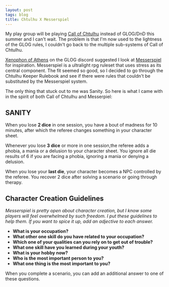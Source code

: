 ```yaml
---
layout: post
tags: blog
title: Chtulhu X Messerspiel
---
```


My play group will be playing [Call of Chtulhu]([url](https://www.chaosium.com/call-of-cthulhu-getting-started/)) instead of GLOG/DnD this summer and I can't wait. The problem is that I'm now used to the lightness of the GLOG rules, I couldn't go back to the multiple sub-systems of Call of Chtulhu. 

[Xenophon of Athens](https://xenophonsramblings.blogspot.com/) on the GLOG discord suggested I look at [Messerspiel](https://ozbrowning.itch.io/messerspiel) for inspiration. Messerspiel is a ultralight rpg ruleset that uses stress as its central component. The fit seemed so good, so I decided to go through the Chtulhu Keeper Rulebook and see if there were rules that couldn't be substituted by the Messerspiel system.

The only thing that stuck out to me was Sanity. So here is what I came with in the spirit of both Call of Chtulhu and Messerpiel:

## SANITY

When you lose **2 dice** in one session, you have a bout of madness for 10 minutes, after which the referee changes something in your character sheet.

Whenever you lose **3 dice** or more in one session,the referee adds a phobia, a mania or a delusion to your character sheet. You ignore all die results of 6 if you are facing a phobia, ignoring a mania or denying a delusion.

When you lose your **last die**, your character becomes a NPC controlled by the referee. You recover 2 dice after solving a scenario or going through therapy.

## Character Creation Guidelines

_Messerspiel is pretty open about character creation, but I know some players will feel overwhelmed by such freedom. I put these guidelines to help them. If you want to spice it up, add an adjective to each answer._

- **What is your occupation?**
- **What other one skill do you have related to your occupation?**
- **Which one of your qualities can you rely on to get out of trouble?**
- **What one skill have you learned during your youth?**
- **What is your hobby now?**
- **Who is the most important person to you?**
- **What one thing is the most important to you?**

When you complete a scenario, you can add an additional answer to one of these questions.
